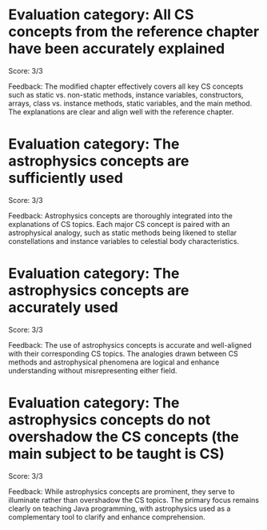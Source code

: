# Evaluation category: All CS concepts from the reference chapter have been accurately explained

Score: 3/3

Feedback: The modified chapter effectively covers all key CS concepts such as static vs. non-static methods, instance variables, constructors, arrays, class vs. instance methods, static variables, and the main method. The explanations are clear and align well with the reference chapter.

# Evaluation category: The astrophysics concepts are sufficiently used

Score: 3/3

Feedback: Astrophysics concepts are thoroughly integrated into the explanations of CS topics. Each major CS concept is paired with an astrophysical analogy, such as static methods being likened to stellar constellations and instance variables to celestial body characteristics.

# Evaluation category: The astrophysics concepts are accurately used

Score: 3/3

Feedback: The use of astrophysics concepts is accurate and well-aligned with their corresponding CS topics. The analogies drawn between CS methods and astrophysical phenomena are logical and enhance understanding without misrepresenting either field.

# Evaluation category: The astrophysics concepts do not overshadow the CS concepts (the main subject to be taught is CS)

Score: 3/3

Feedback: While astrophysics concepts are prominent, they serve to illuminate rather than overshadow the CS topics. The primary focus remains clearly on teaching Java programming, with astrophysics used as a complementary tool to clarify and enhance comprehension.

